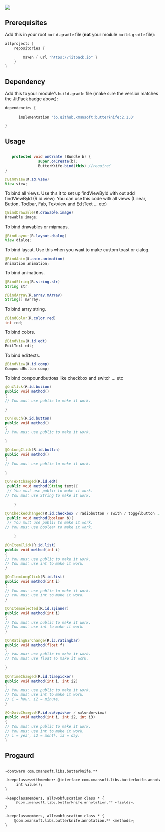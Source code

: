 [![](https://jitpack.io/v/io.github.xmansoft/butterknife.svg)](https://jitpack.io/#io.github.xmansoft/butterknife)

## Prerequisites

Add this in your root `build.gradle` file (**not** your module `build.gradle` file):

```gradle
allprojects {
	repositories {
		
		maven { url "https://jitpack.io" }
	}
}
```

## Dependency

Add this to your module's `build.gradle` file (make sure the version matches the JitPack badge above):

```gradle
dependencies {
    
      implementation 'io.github.xmansoft:butterknife:2.1.0'

}
```

 ## Usage
```java

   protected void onCreate (Bundle b) {
               super.onCreate(b);
               ButterKnife.bind(this) //required
}

```
``` java
@BindView(R.id.view)
View view;
```
To bind all views.
Use this it to set up findViewById with out add findViewById (R.id.view).
You can use this code with all views (Linear, Button, Toolbar, Fab, Textview and EditText ... etc)

``` java
@BindDrawable(R.drawable.image)
Drawable image;
```
To bind drawables or mipmaps.

``` java
@BindLayout(R.layout.dialog)
View dialog;
```
To bind layout.
Use this when you want to make custom toast or dialog.

``` java
@BindAnim(R.anim.animation)
Animation animation;
```
To bind animations.

``` java
@BindString(R.string.str)
String str;
```
``` java
@BindArray(R.array.mArray)
String[] mArray;
```
To bind array string.

``` java
@BindColor(R.color.red)
int red;
```
To bind colors.
```java
@BindView(R.id.edt)
EditText edt;
```
To bind edittexts.
```java
@BindView(R.id.comp)
CompoundButton comp;
```
To bind compoundbuttons like checkbox and switch ... etc
``` java
@OnClick(R.id.button)
public void method()
{
// You must use public to make it work.

}
```
``` java
@OnTouch(R.id.button)
public void method()
{
// You must use public to make it work.

}
```
``` java
@OnLongClick(R.id.button)
public void method()
{
// You must use public to make it work.
 
}
```
```java
@OnTextChanged(R.id.edt)
 public void method(String text){
 // You must use public to make it work.
// You must use String to make it work.
    
    }
```
```java
@OnCheckedChanged(R.id.checkbox / radiobutton / swith / toggelbutton ... etc extends CompoundButton)
 public void method(boolean b){
 // You must use public to make it work.
// You must use boolean to make it work.
    
    }
```
``` java
@OnItemClick(R.id.list)
public void method(int i)
{
// You must use public to make it work.
// You must use int to make it work.
}
```
``` java
@OnItemLongClick(R.id.list)
public void method(int i)
{
// You must use public to make it work.
// You must use int to make it work.
}
```
``` java
@OnItemSelected(R.id.spinner)
public void method(int i)
{
// You must use public to make it work.
// You must use int to make it work.
}
```
``` java
@OnRatingBarChange(R.id.ratingbar)
public void method(float f)
{
// You must use public to make it work.
// You must use float to make it work.

}
```
``` java
@OnTimeChanged(R.id.timepicker)
public void method(int i, int i2)
{
// You must use public to make it work.
// You must use int to make it work.
// i = hour, i2 = minute.
}
```
``` java
@OnDateChanged(R.id.datepicker / calenderview)
public void method(int i, int i2, int i3)
{
// You must use public to make it work.
// You must use int to make it work.
// i = year, i2 = month, i3 = day.
}
```
## Progaurd 
```txt

-dontwarn com.xmansoft.libs.butterknife.**

-keepclasseswithmembers @interface com.xmansoft.libs.butterknife.annotation.** { 
     int value();
}

-keepclassmembers, allowobfuscation class * {
     @com.xmansoft.libs.butterknife.annotation.** <fields>;
}

-keepclassmembers, allowobfuscation class * {
    @com.xmansoft.libs.butterknife.annotation.** <methods>;
}


```
